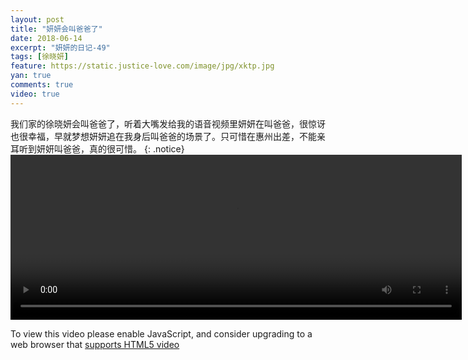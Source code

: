 ```yaml
---
layout: post
title: "妍妍会叫爸爸了"
date: 2018-06-14
excerpt: "妍妍的日记-49"
tags: [徐晓妍]
feature: https://static.justice-love.com/image/jpg/xktp.jpg
yan: true
comments: true
video: true
---
```

我们家的徐晓妍会叫爸爸了，听着大嘴发给我的语音视频里妍妍在叫爸爸，很惊讶也很幸福，早就梦想妍妍追在我身后叫爸爸的场景了。只可惜在惠州出差，不能亲耳听到妍妍叫爸爸，真的很可惜。
{: .notice}
<video id="my-video" class="video-js vjs-16-9 clipboard" controls preload="auto" width="722" height="264" data-setup="{}">
    <source src="{{ site.staticUrl }}/yanyan/video/jiaobaba.mp4" type='video/mp4'>
    <p class="vjs-no-js">
      To view this video please enable JavaScript, and consider upgrading to a web browser that
      <a href="http://videojs.com/html5-video-support/" target="_blank">supports HTML5 video</a>
    </p>
</video>

